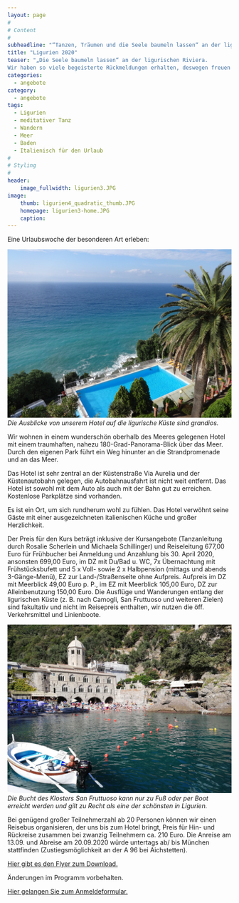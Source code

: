 ```yaml
---
layout: page
#
# Content
#
subheadline: "“Tanzen, Träumen und die Seele baumeln lassen“ an der ligurischen Riviera vom 13. bis 20. September 2020"
title: "Ligurien 2020"
teaser: "„Die Seele baumeln lassen“ an der ligurischen Riviera.  
Wir haben so viele begeisterte Rückmeldungen erhalten, deswegen freuen wir uns schon wieder auf unsere nächste Ligurienreise mit meditativem Tanzen, Qi Gong, Singen, Baden, Wandern und Italienisch für den Urlaub lernen"
categories:
  - angebote
category:
  - angebote
tags:
  - Ligurien
  - meditativer Tanz
  - Wandern
  - Meer
  - Baden
  - Italienisch für den Urlaub
#
# Styling
#
header:
    image_fullwidth: ligurien3.JPG
image:
    thumb: ligurien4_quadratic_thumb.JPG
    homepage: ligurien3-home.JPG
    caption:
---
```


Eine Urlaubswoche der besonderen Art erleben:

![Die Ausblicke von unserem Hotel auf die ligurische Küste sind grandios.](/images/Ligurien15.JPG)
*Die Ausblicke von unserem Hotel auf die ligurische Küste sind grandios.*

Wir wohnen in einem wunderschön oberhalb des Meeres gelegenen Hotel mit einem traumhaften, nahezu 180-Grad-Panorama-Blick über das Meer. Durch den eigenen Park führt ein Weg hinunter an die Strandpromenade und an das Meer.

Das Hotel ist sehr zentral an der Küstenstraße Via Aurelia und der Küstenautobahn gelegen, die Autobahnausfahrt ist nicht weit entfernt. Das Hotel ist sowohl mit dem Auto als auch mit der Bahn gut zu erreichen. Kostenlose Parkplätze sind vorhanden.

Es ist ein Ort, um sich rundherum wohl zu fühlen. Das Hotel verwöhnt seine Gäste mit einer ausgezeichneten italienischen Küche und großer Herzlichkeit.

Der Preis für den Kurs beträgt inklusive der Kursangebote (Tanzanleitung durch Rosalie Scherlein und Michaela Schillinger) und Reiseleitung 677,00 Euro für Frühbucher bei Anmeldung und Anzahlung bis 30.
April 2020, ansonsten 699,00 Euro, im DZ mit Du/Bad u. WC, 7x Übernachtung mit Frühstücksbufett und 5 x Voll- sowie 2 x Halbpension (mittags und abends 3-Gänge-Menü), EZ zur Land-/Straßenseite ohne Aufpreis.
Aufpreis im DZ mit Meerblick 49,00 Euro p. P., im EZ mit Meerblick 105,00 Euro, DZ zur Alleinbenutzung 150,00 Euro. Die Ausflüge und Wanderungen entlang der ligurischen Küste (z. B. nach Camogli, San Fruttuoso und weiteren Zielen) sind fakultativ und nicht im Reisepreis enthalten, wir nutzen die öff. Verkehrsmittel und Linienboote.

![Die Bucht des Klosters San Fruttuoso kann nur zu Fuß oder per Boot erreicht werden und gilt zu Recht als eine der schönsten in Ligurien.](/images/Ligurien16.JPG)
*Die Bucht des Klosters San Fruttuoso kann nur zu Fuß oder per Boot erreicht werden und gilt zu Recht als eine der schönsten in Ligurien.*

Bei genügend großer Teilnehmerzahl ab 20 Personen können wir einen Reisebus organisieren, der uns bis zum Hotel bringt, Preis für Hin- und Rückreise zusammen bei zwanzig Teilnehmern ca. 210 Euro. Die Anreise am 13.09. und Abreise am 20.09.2020 würde untertags ab/ bis München stattfinden (Zustiegsmöglichkeit an der A 96 bei Aichstetten).

[Hier gibt es den Flyer zum Download.](/assets/downloads/Ligurien_2020.pdf)

Änderungen im Programm vorbehalten.

[Hier gelangen Sie zum Anmeldeformular.](/anmeldung/)

